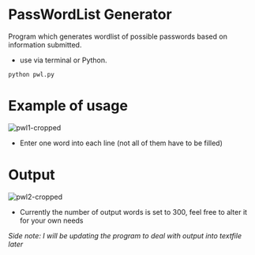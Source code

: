 # PassWordList Generator
Program which generates wordlist of possible passwords based on information submitted.
- use via terminal or Python.
```
python pwl.py
```
# Example of usage
![pwl1-cropped](https://user-images.githubusercontent.com/72461989/178798503-ad79486e-fe98-48c3-b4b5-c3e1226cb2ad.png)
- Enter one word into each line (not all of them have to be filled)

# Output
![pwl2-cropped](https://user-images.githubusercontent.com/72461989/179053449-43bc68c5-b7fd-4bec-9108-58397f5f4112.png)

- Currently the number of output words is set to 300, feel free to alter it for your own needs

_Side note: I will be updating the program to deal with output into textfile later_ 
